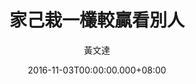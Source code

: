 ---
issue: 197
title: 家己栽一欉較贏看別人
author: 黃文達
date: 2016-11-03T00:00:00.000+08:00
topic: 生活
difficulty: 1
wikidata: Q98095573
wikidata_link: https://www.wikidata.org/wiki/Q98095573
author_wikidata_link: https://www.wikidata.org/wiki/Q98096345
author_wikidata: Q98096345
---